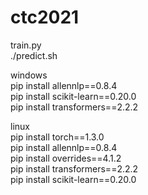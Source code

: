 # ctc2021
train.py  
./predict.sh

windows  
pip install allennlp==0.8.4  
pip install scikit-learn==0.20.0  
pip install transformers==2.2.2  

linux  
pip install torch==1.3.0  
pip install allennlp==0.8.4  
pip install overrides==4.1.2  
pip install transformers==2.2.2  
pip install scikit-learn==0.20.0
